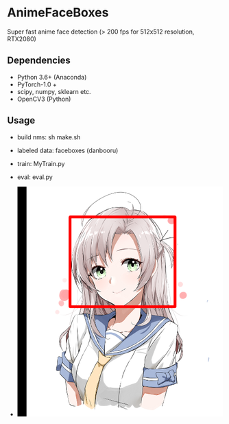 # AnimeFaceBoxes

Super fast anime face detection (> 200 fps for 512x512 resolution, RTX2080)

## Dependencies
- Python 3.6+ (Anaconda)
- PyTorch-1.0 +
- scipy, numpy, sklearn etc.
- OpenCV3 (Python)

## Usage
- build nms: sh make.sh
- labeled data: faceboxes (danbooru)
- train: MyTrain.py
- eval: eval.py

- ![alt text](https://github.com/WynMew/AnimeFaceBoxes/blob/master/out.png)
